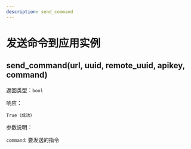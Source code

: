 ```yaml
---
description: send_command
---
```


# 发送命令到应用实例

## send\_command(url, uuid, remote\_uuid, apikey, command) <a href="#function_name" id="function_name"></a>

返回类型：`bool`

响应：

```
True（成功）
```

参数说明：

`command`: 要发送的指令
